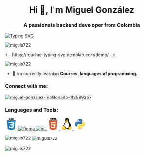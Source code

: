 <h1 align="center">Hi 👋, I'm Miguel González</h1>
<h3 align="center">A passionate backend developer from Colombia</h3>

<a href="https://github.com/Miguis722">
  <img src="https://readme-typing-svg.demolab.com?font=Fira+Code&pause=1000&color=F7A32C&center=true&vCenter=true&random=false&width=440&height=45&lines=Backend+web+and+mobile+app+developer;Currently+learning" alt="Typing SVG" /></a>
<p align="left"> <img src="https://komarev.com/ghpvc/?username=miguis722&label=Profile%20views&color=0e75b6&style=flat" alt="miguis722" /> </p>
<-- https://readme-typing-svg.demolab.com/demo/ -->
<p align="left"> <a href="https://github.com/ryo-ma/github-profile-trophy"><img src="https://github-profile-trophy.vercel.app/?username=miguis722" alt="miguis722" /></a> </p>

- 🌱 I’m currently learning **Courses, languages of programming.**

<h3 align="left">Connect with me:</h3>
<p align="left">
<a href="www.linkedin.com/in/miguelgonzalezmaldonado" target="blank"><img align="center" src="https://raw.githubusercontent.com/rahuldkjain/github-profile-readme-generator/master/src/images/icons/Social/linked-in-alt.svg" alt="miguel-gonzalez-maldonado-1135892b7" height="30" width="40" /></a>
</p>

<h3 align="left">Languages and Tools:</h3>
<p align="left"> <a href="https://www.w3schools.com/css/" target="_blank" rel="noreferrer"> <img src="https://raw.githubusercontent.com/devicons/devicon/master/icons/css3/css3-original-wordmark.svg" alt="css3" width="40" height="40"/> </a> <a href="https://www.figma.com/" target="_blank" rel="noreferrer"> <img src="https://www.vectorlogo.zone/logos/figma/figma-icon.svg" alt="figma" width="40" height="40"/> </a> <a href="https://git-scm.com/" target="_blank" rel="noreferrer"> <img src="https://www.vectorlogo.zone/logos/git-scm/git-scm-icon.svg" alt="git" width="40" height="40"/> </a> <a href="https://www.w3.org/html/" target="_blank" rel="noreferrer"> <img src="https://raw.githubusercontent.com/devicons/devicon/master/icons/html5/html5-original-wordmark.svg" alt="html5" width="40" height="40"/> </a> <a href="https://www.linux.org/" target="_blank" rel="noreferrer"> <img src="https://raw.githubusercontent.com/devicons/devicon/master/icons/linux/linux-original.svg" alt="linux" width="40" height="40"/> </a> <a href="https://www.python.org" target="_blank" rel="noreferrer"> <img src="https://raw.githubusercontent.com/devicons/devicon/master/icons/python/python-original.svg" alt="python" width="40" height="40"/> </a> </p>

<p><img align="left" src="https://github-readme-stats.vercel.app/api/top-langs?username=miguis722&show_icons=true&locale=en&layout=compact" alt="miguis722" /></p>

<p>&nbsp;<img align="center" src="https://github-readme-stats.vercel.app/api?username=miguis722&show_icons=true&locale=en" alt="miguis722" /></p>

<p><img align="center" src="https://github-readme-streak-stats.herokuapp.com/?user=miguis722&" alt="miguis722" /></p>
